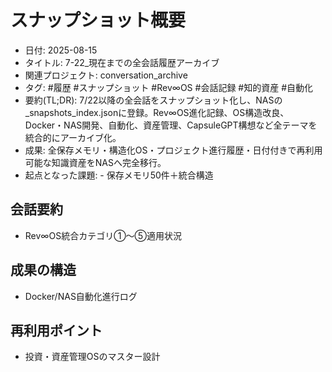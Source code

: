 # スナップショット概要
- 日付: 2025-08-15
- タイトル: 7-22_現在までの全会話履歴アーカイブ
- 関連プロジェクト: conversation_archive
- タグ: #履歴 #スナップショット #Rev∞OS #会話記録 #知的資産 #自動化
- 要約(TL;DR): 7/22以降の全会話をスナップショット化し、NASの_snapshots_index.jsonに登録。Rev∞OS進化記録、OS構造改良、Docker・NAS開発、自動化、資産管理、CapsuleGPT構想など全テーマを統合的にアーカイブ化。
- 成果: 全保存メモリ・構造化OS・プロジェクト進行履歴・日付付きで再利用可能な知識資産をNASへ完全移行。
- 起点となった課題: - 保存メモリ50件＋統合構造

## 会話要約
- Rev∞OS統合カテゴリ①〜⑤適用状況

## 成果の構造
- Docker/NAS自動化進行ログ

## 再利用ポイント
- 投資・資産管理OSのマスター設計
